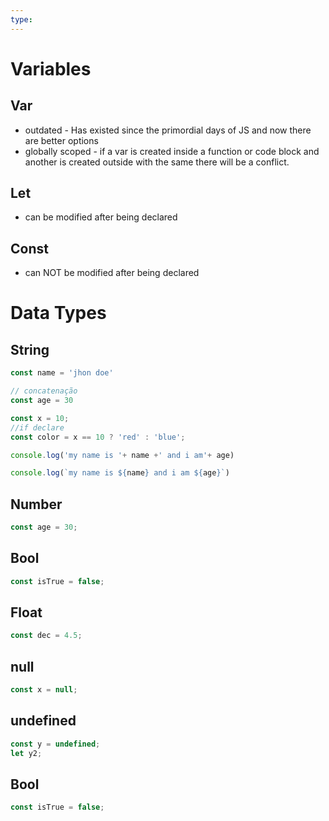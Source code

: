 ```yaml
---
type:
---
```

# Variables

## Var
+ outdated - Has existed since the primordial days of JS and now there are better options
+ globally scoped - if a var is created inside a function or code block and another is created outside with the same there will be a conflict.
## Let
+ can be modified after being declared
## Const
+ can NOT be modified after being declared 

# Data Types

## String
```js
const name = 'jhon doe'

// concatenação
const age = 30

const x = 10;
//if declare
const color = x == 10 ? 'red' : 'blue';

console.log('my name is '+ name +' and i am'+ age)

console.log(`my name is ${name} and i am ${age}`)
```

## Number
```js
const age = 30;
```
## Bool
```js
const isTrue = false;
```
## Float
```js
const dec = 4.5;
```
## null
```js
const x = null;
```
## undefined
```js
const y = undefined;
let y2;
```
## Bool
```js
const isTrue = false;
```
